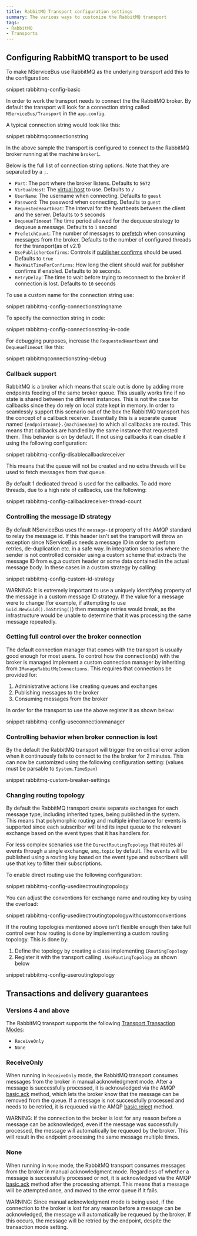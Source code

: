 ```yaml
---
title: RabbitMQ Transport configuration settings
summary: The various ways to customize the RabbitMQ transport
tags:
- RabbitMQ
- Transports
---
```


## Configuring RabbitMQ transport to be used

To make NServiceBus use RabbitMQ as the underlying transport add this to the configuration:

snippet:rabbitmq-config-basic

In order to work the transport needs to connect the the RabbitMQ broker. By default the transport will look for a connection string called `NServiceBus/Transport` in the `app.config`.

A typical connection string would look like this:

snippet:rabbitmqconnectionstring

In the above sample the transport is configured to connect to the RabbitMQ broker running at the machine `broker1`.

Below is the full list of connection string options. Note that they are separated by a `;`.

 * `Port`: The port where the broker listens. Defaults to `5672`
 * `VirtualHost`: The [virtual host](https://www.rabbitmq.com/access-control.html) to use. Defaults to `/`
 * `UserName`: The username when connecting. Defaults to `guest`
 * `Password`: The password when connecting. Defaults to `guest`
 * `RequestedHeartbeat`: The interval for the heartbeats between the client and the server. Defaults to `5` seconds
 * `DequeueTimeout` The time period allowed for the dequeue strategy to dequeue a message. Defaults to `1` second
 * `PrefetchCount`: The number of messages to [prefetch](http://www.rabbitmq.com/consumer-prefetch.html) when consuming messages from the broker. Defaults to the number of configured threads for the transport(as of v2.1)
 * `UsePublisherConfirms`: Controls if [publisher confirms](https://www.rabbitmq.com/confirms.html) should be used. Defaults to `true`
 * `MaxWaitTimeForConfirms`: How long the client should wait for publisher confirms if enabled. Defaults to `30` seconds.
 * `RetryDelay`: The time to wait before trying to reconnect to the broker if connection is lost. Defaults to `10` seconds

To use a custom name for the connection string use:

snippet:rabbitmq-config-connectionstringname

To specify the connection string in code:

snippet:rabbitmq-config-connectionstring-in-code

For debugging purposes, increase the `RequestedHeartbeat` and `DequeueTimeout` like this:

snippet:rabbitmqconnectionstring-debug


### Callback support

RabbitMQ is a broker which means that scale out is done by adding more endpoints feeding of the same broker queue. This usually works fine if no state is shared between the different instances. This is not the case for callbacks since they do rely on local state kept in memory. In order to seamlessly support this scenario out of the box the RabbitMQ transport has the concept of a callback receiver. Essentially this is a separate queue named `{endpointname}.{machinename}` to which all callbacks are routed. This means that callbacks are handled by the same instance that requested them. This behavior is on by default. If not using callbacks it can disable it using the following configuration:

snippet:rabbitmq-config-disablecallbackreceiver

This means that the queue will not be created and no extra threads will be used to fetch messages from that queue.

By default 1 dedicated thread is used for the callbacks. To add more threads, due to a high rate of callbacks, use the following:

snippet:rabbitmq-config-callbackreceiver-thread-count


### Controlling the message ID strategy

By default NServiceBus uses the `message-id` property of the AMQP standard to relay the message id. If this header isn't set the transport will throw an exception since NServiceBus needs a message ID in order to perform retries, de-duplication etc. in a safe way. In integration scenarios where the sender is not controlled consider using a custom scheme that extracts the message ID from e.g.a custom header or some data contained in the actual message body. In these cases in a custom strategy by calling:

snippet:rabbitmq-config-custom-id-strategy

WARNING: It is extremely important to use a uniquely identifying property of the message in a custom message ID strategy. If the value for a message were to change (for example, if attempting to use `Guid.NewGuid().ToString()`) then message retries would break, as the infrastructure would be unable to determine that it was processing the same message repeatedly.


### Getting full control over the broker connection

The default connection manager that comes with the transport is usually good enough for most users. To control how the connection(s) with the broker is managed implement a custom connection manager by inheriting from `IManageRabbitMqConnections`. This requires that connections be provided for:

 1. Administrative actions like creating queues and exchanges
 2. Publishing messages to the broker
 3. Consuming messages from the broker

In order for the transport to use the above register it as shown below:

snippet:rabbitmq-config-useconnectionmanager


### Controlling behavior when broker connection is lost

By the default the RabbitMQ transport will trigger the on critical error action when it continuously fails to connect to the the broker for 2 minutes. This can now be customized using the following configuration setting: (values must be parsable to `System.TimeSpan`)

snippet:rabbitmq-custom-breaker-settings


### Changing routing topology

By default the RabbitMQ transport create separate exchanges for each message type, including inherited types, being published in the system. This means that polymorphic routing and multiple inheritance for events is supported since each subscriber will bind its input queue to the relevant exchange based on the event types that it has handlers for.

For less complex scenarios use the `DirectRoutingTopology` that routes all events through a single exchange, `amq.topic` by default. The events will be published using a routing key based on the event type and subscribers will use that key to filter their subscriptions.

To enable direct routing use the following configuration:

snippet:rabbitmq-config-usedirectroutingtopology

You can adjust the conventions for exchange name and routing key by using the overload:

snippet:rabbitmq-config-usedirectroutingtopologywithcustomconventions

If the routing topologies mentioned above isn't flexible enough then take full control over how routing is done by implementing a custom routing topology. This is done by:

 1. Define the topology by creating a class implementing `IRoutingTopology`
 1. Register it with the transport calling `.UseRoutingTopology` as shown below

snippet:rabbitmq-config-useroutingtopology

## Transactions and delivery guarantees

### Versions 4 and above

The RabbitMQ transport supports the following [Transport Transaction Modes](/nservicebus/messaging/transactions.md):

* `ReceiveOnly`
* `None`

### ReceiveOnly

When running in `ReceiveOnly` mode, the RabbitMQ transport consumes messages from the broker in manual acknowledgment mode. After a message is successfully processed, it is acknowledged via the AMQP [basic.ack](http://www.rabbitmq.com/amqp-0-9-1-quickref.html#basic.ack) method, which lets the broker know that the message can be removed from the queue. If a message is not successfully processed and needs to be retried, it is requeued via the AMQP [basic.reject](http://www.rabbitmq.com/amqp-0-9-1-quickref.html#basic.reject) method.

WARNING: If the connection to the broker is lost for any reason before a message can be acknowledged, even if the message was successfully processed, the message will automatically be requeued by the broker. This will result in the endpoint processing the same message multiple times.

### None

When running in `None` mode, the RabbitMQ transport consumes messages from the broker in manual acknowledgment mode. Regardless of whether a message is successfully processed or not, it is acknowledged via the AMQP [basic.ack](http://www.rabbitmq.com/amqp-0-9-1-quickref.html#basic.ack) method after the processing attempt. This means that a message will be attempted once, and moved to the error queue if it fails.

WARNING: Since manual acknowledgment mode is being used, if the connection to the broker is lost for any reason before a message can be acknowledged, the message will automatically be requeued by the broker. If this occurs, the message will be retried by the endpoint, despite the transaction mode setting.
